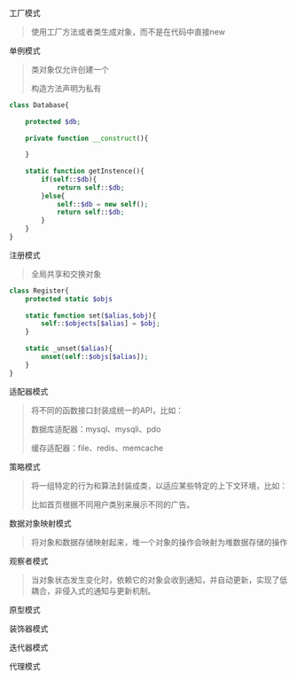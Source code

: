 工厂模式

> 使用工厂方法或者类生成对象，而不是在代码中直接new



单例模式

> 类对象仅允许创建一个
>
> 构造方法声明为私有

```php
class Database{
    
    protected $db;
    
    private function __construct(){
        
    }
    
    static function getInstence(){
        if(self::$db){
            return self::$db;
        }else{
            self::$db = new self();
            return self::$db;
        }
    }
} 
```



注册模式

> 全局共享和交换对象

```php
class Register{
    protected static $objs
        
    static function set($alias,$obj){
        self::$objects[$alias] = $obj;
    }
    
    static _unset($alias){
        unset(self::$objs[$alias]);
    }
}
```



适配器模式

> 将不同的函数接口封装成统一的API，比如：
>
> 数据库适配器：mysql、mysqli、pdo
>
> 缓存适配器：file、redis、memcache



策略模式

> 将一组特定的行为和算法封装成类，以适应某些特定的上下文环境，比如：
>
> 比如首页根据不同用户类别来展示不同的广告。



数据对象映射模式

> 将对象和数据存储映射起来，堆一个对象的操作会映射为堆数据存储的操作



观察者模式

> 当对象状态发生变化时，依赖它的对象会收到通知，并自动更新，实现了低耦合，非侵入式的通知与更新机制。



原型模式



装饰器模式



迭代器模式



代理模式